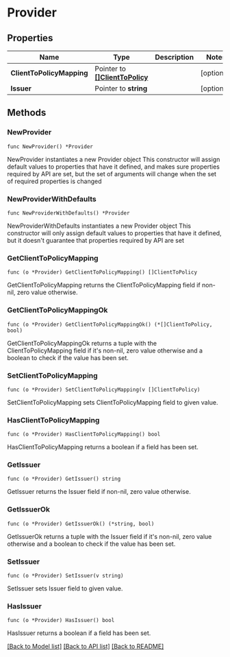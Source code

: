 # Provider

## Properties

Name | Type | Description | Notes
------------ | ------------- | ------------- | -------------
**ClientToPolicyMapping** | Pointer to [**[]ClientToPolicy**](ClientToPolicy.md) |  | [optional] 
**Issuer** | Pointer to **string** |  | [optional] 

## Methods

### NewProvider

`func NewProvider() *Provider`

NewProvider instantiates a new Provider object
This constructor will assign default values to properties that have it defined,
and makes sure properties required by API are set, but the set of arguments
will change when the set of required properties is changed

### NewProviderWithDefaults

`func NewProviderWithDefaults() *Provider`

NewProviderWithDefaults instantiates a new Provider object
This constructor will only assign default values to properties that have it defined,
but it doesn't guarantee that properties required by API are set

### GetClientToPolicyMapping

`func (o *Provider) GetClientToPolicyMapping() []ClientToPolicy`

GetClientToPolicyMapping returns the ClientToPolicyMapping field if non-nil, zero value otherwise.

### GetClientToPolicyMappingOk

`func (o *Provider) GetClientToPolicyMappingOk() (*[]ClientToPolicy, bool)`

GetClientToPolicyMappingOk returns a tuple with the ClientToPolicyMapping field if it's non-nil, zero value otherwise
and a boolean to check if the value has been set.

### SetClientToPolicyMapping

`func (o *Provider) SetClientToPolicyMapping(v []ClientToPolicy)`

SetClientToPolicyMapping sets ClientToPolicyMapping field to given value.

### HasClientToPolicyMapping

`func (o *Provider) HasClientToPolicyMapping() bool`

HasClientToPolicyMapping returns a boolean if a field has been set.

### GetIssuer

`func (o *Provider) GetIssuer() string`

GetIssuer returns the Issuer field if non-nil, zero value otherwise.

### GetIssuerOk

`func (o *Provider) GetIssuerOk() (*string, bool)`

GetIssuerOk returns a tuple with the Issuer field if it's non-nil, zero value otherwise
and a boolean to check if the value has been set.

### SetIssuer

`func (o *Provider) SetIssuer(v string)`

SetIssuer sets Issuer field to given value.

### HasIssuer

`func (o *Provider) HasIssuer() bool`

HasIssuer returns a boolean if a field has been set.


[[Back to Model list]](../README.md#documentation-for-models) [[Back to API list]](../README.md#documentation-for-api-endpoints) [[Back to README]](../README.md)


